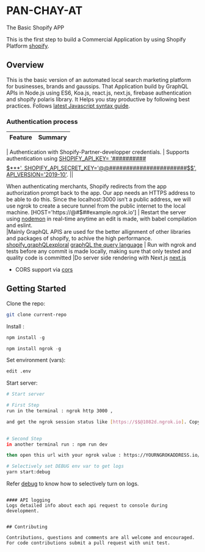 # PAN-CHAY-AT 
The Basic Shopify APP

This is the first step to build a Commercial Application by using Shopify Platform [shopify](https://www.shopify.dev/concepts/shopify-introduction).


## Overview

This is the basic version of an automated local search marketing platform for businesses, brands and gaussips. That Application build by GraphQL APIs in Node.js using ES6, Koa.js, react.js, next.js, firebase authentication and shopify polaris library. It Helps you stay productive by following best practices. Follows [latest Javascript syntax guide](http://www.ecma-international.org/ecma-262/6.0/).

### Authentication process

| Feature                                | Summary                                                                                                                                                                                                                                                     |
|----------------------------------------|-------------------------------------------------------------------------------------------------------------------------------------------------------------------------------------------------------------------------------------------------------------|

| Authentication with Shopify-Partner-developper credentials.                  	 	 | Supports authentication using [SHOPIFY_API_KEY= '##########$$$$$***',    SHOPIFY_API_SECRET_KEY='@@#######################$$', API_VERSION='2019-10'](https://shopify.dev/tutorials/rotate-revoke-api-credentials).  ||

When authenticating merchants, Shopify redirects from the app authorization prompt back to the app. Our app needs an HTTPS address to be able to do this. Since the localhost:3000 isn’t a public address, we will use ngrok to create a secure tunnel from the public internet to the local machine. [HOST='https://@#$##example.ngrok.io']                | Restart the server using [nodemon](https://github.com/remy/nodemon) in real-time anytime an edit is made, with babel compilation and eslint.                                                                                                                                                                                                     
|Mainly GraphQL APIS are used for the better allignment of other libraries and packages of shopify, to achive the high performance.  [shopify_graphQLexploral](https://shopify.dev/tools/graphiql-admin-api) [graphQL the query language](https://graphql.org/)
| Run with ngrok and tests before any commit is made locally, making sure that only tested and quality code is committed
|Do server side rendering with Next.js [next.js](https://nextjs.org/docs)

- CORS support via [cors](https://github.com/koajs/cors)

## Getting Started

Clone the repo:
```sh
git clone current-repo
```

Install :
```js
npm install -g

npm install ngrok -g
```

Set environment (vars):
```sh
edit .env
```

Start server:
```sh
# Start server

# First Step
run in the terminal : ngrok http 3000 , 

and get the ngrok session status like [https://$$@1082d.ngrok.io]. Copy that ngrok value and paste it to at env file 'Host = https://$$@1082d.ngrok.io', paste the same value at 'APP url and Whitelisted redirection URL(s)'
 

# Second Step 
in another terminal run : npm run dev

then open this url with your ngrok value : https://YOURNGROKADDRESS.io/auth?shop=YOURTESTSTORE.myshopify.com

# Selectively set DEBUG env var to get logs
yarn start:debug
```
Refer [debug](https://www.npmjs.com/package/debug) to know how to selectively turn on logs.

```

#### API logging
Logs detailed info about each api request to console during development.


## Contributing

Contributions, questions and comments are all welcome and encouraged. For code contributions submit a pull request with unit test.

